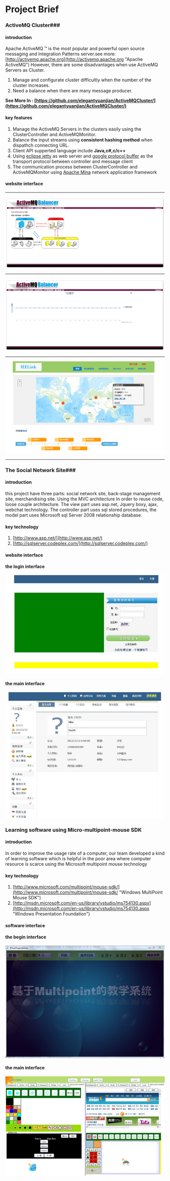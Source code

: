 # Project Brief #

### ActiveMQ Cluster###

#### introduction ####
Apache ActiveMQ ™ is the most popular and powerful open source messaging and Integration Patterns server.see more: [http://activemq.apache.org](http://activemq.apache.org "Apache ActiveMQ")
However, there are some disadvantages when use ActiveMQ Servers as Cluster. <br />

1. Manage and configurate cluster difficultly when the number of the cluster increases. <br />
2. Need a balance when there are many message producer. 

**See More In : [https://github.com/elegantyuanjian/ActiveMQCluster/](https://github.com/elegantyuanjian/ActiveMQCluster/)**

#### key features ####
1. Manage the ActiveMQ Servers in the clusters easily using the ClusterController and ActiveMQMonitor. 
2. Balance the input streams using **consistent hashing method** when dispathch connecting URL.
3. Client API supperted language include **Java,c#,c/c++** 
4. Using [eclipse jetty](http://www.eclipse.org/jetty/ "eclipse jetty") as web server and [google protocol buffer](http://code.google.com/p/protobuf/ "google protocol buffer") as the transport protocol between controller and message client
5. The communication process between ClusterController and ActiveMQMonitor using [Apache Mina](http://mina.apache.org) network application framework 

#### website interface ####

----------

![architecture](balancer_5.jpg)

----------

![architecture](balancer_6.jpg)


----------

![architecture](ieelink1a.jpg)


----------


### The Social Network Site###

#### introduction ####
this project have three parts: social network site, back-stage management site, merchandising site. Using the MVC architecture In order to reuse code, loose couple architecture. The view part uses asp.net, Jquery boxy, ajax, webchat technology. The controller part uses sql stored procedures, the model part uses Microsoft sql Server 2008 relationship database.

#### key technology ####
1. [http://www.asp.net/](http://www.asp.net/)
2. [http://sqlserver.codeplex.com/](http://sqlserver.codeplex.com/)

#### website interface ####
#### the login interface ####
![architecture](friend_1.jpg)
#### the main interface ####
![architecture](friend_3.jpg)


### Learning software using Micro-multipoint-mouse SDK ###

#### introduction ####
In order to improve the usage rate of a computer, our team developed a kind of learning software which is helpful in the poor area where computer resource is scarce using the Microsoft multipoint mouse technology

#### key technology ####
1. [http://www.microsoft.com/multipoint/mouse-sdk/](http://www.microsoft.com/multipoint/mouse-sdk/ "Windows MultiPoint Mouse SDK")
2. [http://msdn.microsoft.com/en-us/library/vstudio/ms754130.aspx](http://msdn.microsoft.com/en-us/library/vstudio/ms754130.aspx "Windows Presentation Foundation") 

#### software interface ####
#### the begin interface ####
![architecture](multi_1.jpg)
#### the main interface ####
![architecture](multi_2.jpg)


